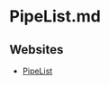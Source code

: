 # PipeList.md

## Websites

* [PipeList](https://learn.microsoft.com/en-us/sysinternals/downloads/pipelist)
